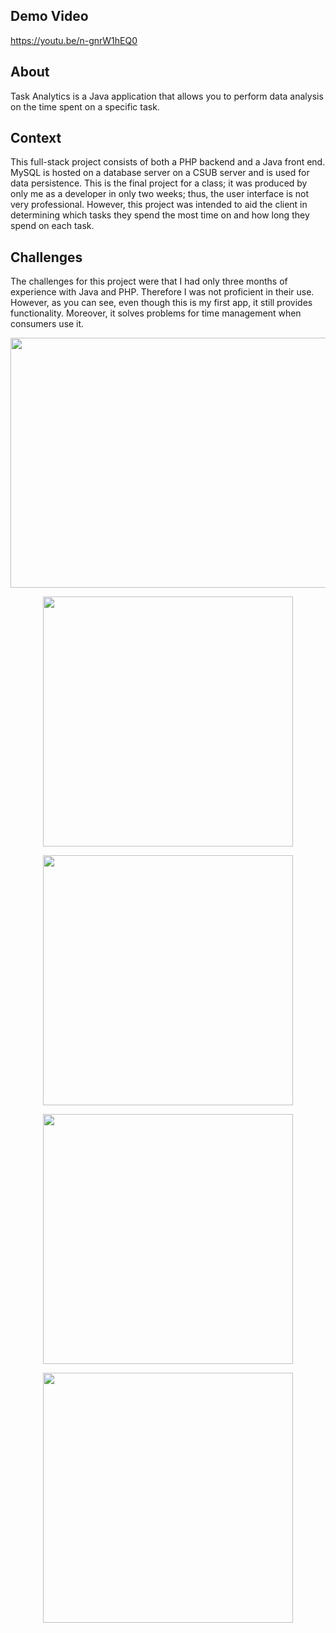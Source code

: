 ## Demo Video 
https://youtu.be/n-gnrW1hEQ0
## About
Task Analytics is a Java application that allows you to perform data analysis on the time spent on a specific task.

## Context
This full-stack project consists of both a PHP backend and a Java front end. MySQL is hosted on a database server on a CSUB server and is used for data persistence. This is the final project for a class; it was produced by only me as a developer in only two weeks; thus, the user interface is not very professional. However, this project was intended to aid the client in determining which tasks they spend the most time on and how long they spend on each task.
## Challenges

The challenges for this project were that I had only three months of experience with Java and PHP. Therefore I was not proficient in their use. However, as you can see, even though this is my first app, it still provides functionality. Moreover, it solves problems for time management when  consumers use it.

<p align="center" width="100%">
<img
      src="https://jtagaca.live/images/TaskAnalytics1.png"
      height=400px
      width=1000px
   />
      </p>

<p align="center" width="100%">
   <img
       src="https://jtagaca.live/images/TaskAnalytics2.png"
      height=400px
   />
       </p>

   <p align="center" width="100%">
   <img
       src="https://jtagaca.live/images/TaskAnalytics3.png"
      height=400px
   />
      </p>
<p align="center" width="100%">
<img
      src="https://jtagaca.live/images/TaskAnalytics4.png"
      height=400px
   />
      </p>
<p align="center" width="100%">
<img
       src="https://jtagaca.live/images/TaskAnalytics5.png"
      height=400px
   />
    </p>
